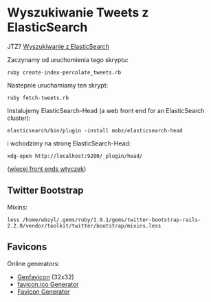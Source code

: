 # Wyszukiwanie Tweets z ElasticSearch

JTZ? [Wyszukiwanie z ElasticSearch](http://wbzyl.inf.ug.edu.pl/rails4/elasticsearch)

Zaczynamy od uruchomienia tego skryptu:

    ruby create-index-percolate_tweets.rb

Nastepnie uruchamiamy ten skrypt:

    ruby fetch-tweets.rb

Instalujemy ElasticSearch-Head (a web front end for an ElasticSearch cluster):

    elasticsearch/bin/plugin -install mobz/elasticsearch-head

i wchodzimy na stronę ElasticSearch-Head:

    xdg-open http://localhost:9200/_plugin/head/

([więcej front ends wtyczek](http://www.elasticsearch.org/guide/appendix/clients.html))

## Twitter Bootstrap

Mixins:

    less /home/wbzyl/.gems/ruby/1.9.1/gems/twitter-bootstrap-rails-2.2.0/vendor/toolkit/twitter/bootstrap/mixins.less

## Favicons

Online generators:

* [Genfavicon](http://www.genfavicon.com/) (32x32)
* [favicon.ico Generator](http://www.favicon.cc/)
* [Favicon Generator](http://www.degraeve.com/favicon/)